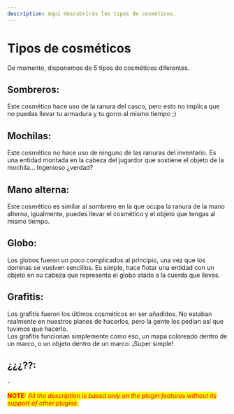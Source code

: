 ```yaml
---
description: Aquí descubrirás los tipos de cosméticos.
---
```


# Tipos de cosméticos

De momento, disponemos de 5 tipos de cosméticos diferentes.

## Sombreros:

Este cosmético hace uso de la ranura del casco, pero esto no implica que no puedas llevar tu armadura y tu gorro al mismo tiempo ;)

## Mochilas:

Este cosmético no hace uso de ninguno de las ranuras del inventario. Es una entidad montada en la cabeza del jugardor que sostiene el objeto de la mochila... Ingenioso ¿verdad?

## Mano alterna:

Este cosmético es similar al sombrero en la que ocupa la ranura de la mano alterna, igualmente, puedes llevar el cosmético y el objeto que tengas al mismo tiempo.

## Globo:

Los globos fueron un poco complicados al principio, una vez que los dominas se vuelven sencillos. Es simple, hace flotar una entidad con un objeto en su cabeza que representa el globo atado a la cuerda que llevas.

## Grafitis:

Los grafitis fueron los últimos cosméticos en ser añadidos. No estaban realmente en nuestros planes de hacerlos, pero la gente los pedían así que tuvimos que hacerlo.\
Los grafitis funcionan simplemente como eso, un mapa coloreado dentro de un marco, o un objeto dentro de un marco. ¡Super simple!

## ¿¿¿??:

\-

<mark style="color:red;">**NOTE:**</mark> <mark style="color:red;"></mark>_<mark style="color:red;">All the description is based only on the plugin features without its support of other plugins.</mark>_
